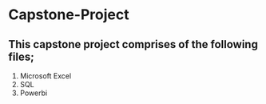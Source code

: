 # Capstone-Project
## This capstone project comprises of the following files;
  1. Microsoft Excel
  2. SQL
  3. Powerbi
